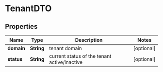 

# TenantDTO

## Properties

Name | Type | Description | Notes
------------ | ------------- | ------------- | -------------
**domain** | **String** | tenant domain |  [optional]
**status** | **String** | current status of the tenant active/inactive |  [optional]



